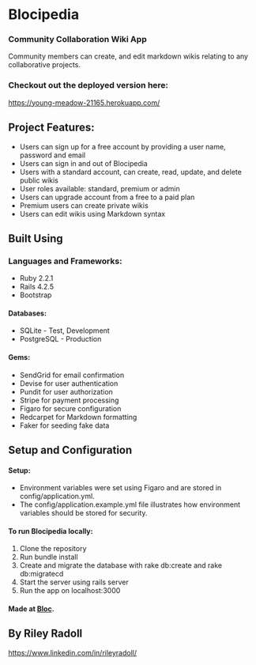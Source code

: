 # Blocipedia

### Community Collaboration Wiki App

Community members can create, and edit markdown wikis relating to any collaborative projects.

### Checkout out the deployed version here:
https://young-meadow-21165.herokuapp.com/

## Project Features:

* Users can sign up for a free account by providing a user name, password and email
* Users can sign in and out of Blocipedia
* Users with a standard account, can create, read, update, and delete public wikis
* User roles available: standard, premium or admin
* Users can upgrade account from a free to a paid plan
* Premium users can create private wikis
* Users can edit wikis using Markdown syntax

## Built Using

### Languages and Frameworks:
* Ruby 2.2.1
* Rails 4.2.5
* Bootstrap

#### Databases:
* SQLite - Test, Development
* PostgreSQL - Production

#### Gems:
* SendGrid for email confirmation
* Devise for user authentication
* Pundit for user authorization
* Stripe for payment processing
* Figaro for secure configuration
* Redcarpet for Markdown formatting
* Faker for seeding fake data

## Setup and Configuration

#### Setup:
* Environment variables were set using Figaro and are stored in config/application.yml. 
* The config/application.example.yml file illustrates how environment variables should be stored for security. 

#### To run Blocipedia locally:
1. Clone the repository
2. Run bundle install
3. Create and migrate the database with rake db:create and rake db:migratecd
4. Start the server using rails server
5. Run the app on localhost:3000


 #### Made at [Bloc](http://bloc.io).
 ## By Riley Radoll
 https://www.linkedin.com/in/rileyradoll/
